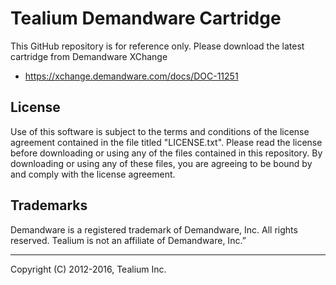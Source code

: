 # Tealium Demandware Cartridge

This GitHub repository is for reference only.  Please download the latest cartridge from Demandware XChange
- https://xchange.demandware.com/docs/DOC-11251

## License

Use of this software is subject to the terms and conditions of the license agreement contained in the file titled "LICENSE.txt".  Please read the license before downloading or using any of the files contained in this repository. By downloading or using any of these files, you are agreeing to be bound by and comply with the license agreement.

## Trademarks

Demandware is a registered trademark of Demandware, Inc. All rights reserved. Tealium is not an affiliate of Demandware, Inc.”

---
Copyright (C) 2012-2016, Tealium Inc.
